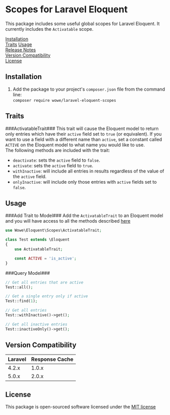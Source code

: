 Scopes for Laravel Eloquent
===========================
This package includes some useful global scopes for Laravel Eloquent. It currently includes the `Activatable` scope.

[Installation](#installation)  
[Traits](#traits)
[Usage](#usage)  
[Release Notes](#release-notes)  
[Version Compatibility](#version-compatibility)  
[License](#license)  

Installation
------------
1. Add the package to your project's `composer.json` file from the command line:  
    `composer require wowe/laravel-eloquent-scopes`

Traits
------
###ActivatableTrait###
This trait will cause the Eloquent model to return only entries which have their `active` field set to `true` (or equivalent). If you want to use a field with a different name than `active`, set a constant called `ACTIVE` on the Eloquent model to what name you would like to use.  
The following methods are included with the trait:  
- `deactivate`: sets the `active` field to `false`.
- `activate`: sets the `active` field to `true`.
- `withInactive`: will include all entries in results regardless of the value of the `active` field.
- `onlyInactive`: will include only those entries with `active` fields set to `false`.

Usage
-----
###Add Trait to Model###
Add the `ActivatableTrait` to an Eloquent model and you will have access to all the methods described [here](#activatabletrait)
```php
use Wowe\Eloquent\Scopes\ActivatableTrait;

class Test extends \Eloquent
{
    use ActivatableTrait;

    const ACTIVE = 'is_active';
}


```

###Query Model###
```php
// Get all entries that are active
Test::all();

// Get a single entry only if active
Test::find(1);

// Get all entries
Test::withInactive()->get();

// Get all inactive entries
Test::inactiveOnly()->get();
```

Version Compatibility
---------------------
Laravel | Response Cache
--------|---------------
4.2.x   | 1.0.x
5.0.x   | 2.0.x

License
-------
This package is open-sourced software licensed under the [MIT license](http://opensource.org/licenses/MIT)